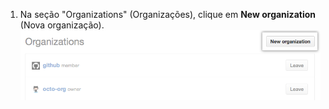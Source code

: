 1. Na seção "Organizations" (Organizações), clique em **New organization** (Nova organização). ![Botão para criar uma nova organização](/assets/images/help/settings/new-org-button.png)
